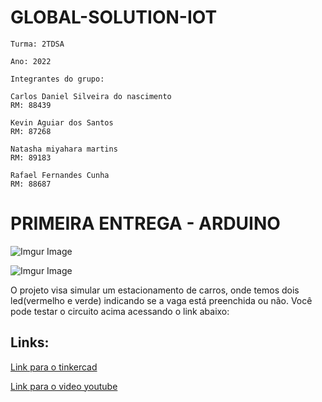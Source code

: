# GLOBAL-SOLUTION-IOT
```
Turma: 2TDSA 

Ano: 2022

Integrantes do grupo:

Carlos Daniel Silveira do nascimento				
RM: 88439

Kevin Aguiar dos Santos		
RM: 87268

Natasha miyahara martins	
RM: 89183

Rafael Fernandes Cunha		
RM: 88687

```

# PRIMEIRA ENTREGA - ARDUINO 

![Imgur Image](https://imgur.com/5y1OGKQ.jpg)

![Imgur Image](https://imgur.com/6RAWNJq.jpg)

O projeto visa simular um estacionamento de carros, onde temos dois led(vermelho e verde) indicando se a vaga está preenchida ou não.
Você pode testar o circuito acima acessando o link abaixo:

## Links:

[Link para o tinkercad](https://www.tinkercad.com/things/1TAHsQXuJyV-copy-of-ultrasonic-sensor-with-led/editel?tenant=circuits)

[Link para o video youtube](https://www.youtube.com/watch?v=X9wsRTuFe14)




